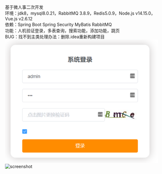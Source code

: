 基于微人事二次开发  
环境：jdk8，mysql8.0.21，RabbitMQ 3.8.9，Redis5.0.9，Node.js v14.15.0，Vue.js v2.6.12  
依赖：Spring Boot 
Spring Security 
MyBatis 
RabbitMQ  
功能：人机验证登录，多表查询，搜索功能，添加功能，跳页  
BUG：找不到主类处理办法：删除.idea重新构建项目  
![screenshot](https://github.com/cvbnt/vhr/raw/main/image/2.png)
![screenshot](https://github.com/cvbnt/vhr/raw/main/image/1.png)
